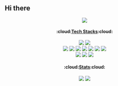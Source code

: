 ## Hi there 

<!--
**home0712/home0712** is a ✨ _special_ ✨ repository because its `README.md` (this file) appears on your GitHub profile.

Here are some ideas to get you started:

- 🔭 I’m currently working on ...
- 🌱 I’m currently learning ...
- 👯 I’m looking to collaborate on ...
- 🤔 I’m looking for help with ...
- 💬 Ask me about ...
- 📫 How to reach me: ...
- 😄 Pronouns: ...
- ⚡ Fun fact: ...
-->

<p align="center">  
  <img align="center" src="https://komarev.com/ghpvc/?username=home0712&color=green" />
</p>

<h4 align="center">:cloud:<ins>Tech Stacks</ins>:cloud:</h4>
<div class="grid" align="center">
  <img src="https://img.shields.io/badge/Python-4584b6?style=for-the-badge&logo=python&logoColor=FFF"/> 
  <img src="https://img.shields.io/badge/java-007396?style=for-the-badge&logo=OpenJDK&logoColor=white"></br>
  <img src="https://img.shields.io/badge/Javascript-F7DF1E?style=for-the-badge&logo=javascript&logoColor=FFF"/> 
  <img src="https://img.shields.io/badge/Typescript-3178C6?style=for-the-badge&logo=typescript&logoColor=FFF"/> 
  <img src="https://img.shields.io/badge/Next.js-000000?style=for-the-badge&logo=nextdotjs&logoColor=FFF"/> 
  <img src="https://img.shields.io/badge/Node.js-5FA04E?style=for-the-badge&logo=nodedotjs&logoColor=FFF"/> 
  <img src="https://img.shields.io/badge/React-61DAFB?style=for-the-badge&logo=react&logoColor=FFF"/>
  <img src="https://img.shields.io/badge/HTML5-E34F26?style=for-the-badge&logo=html5&logoColor=FFF"/>
  <img src="https://img.shields.io/badge/CSS3-1572B6?style=for-the-badge&logo=css3&logoColor=FFF"/></br>
  <img src="https://img.shields.io/badge/Firebase-DD2C00?style=for-the-badge&logo=firebase&logoColor=FFF"/> 
  <img src="https://img.shields.io/badge/Figma-F24E1E?style=for-the-badge&logo=figma&logoColor=FFF"/> 
  <img src="https://img.shields.io/badge/ArcGIS Pro-2C7AC3?style=for-the-badge&logo=arcgis&logoColor=FFF"/> 
</div>



<h4 align="center">:cloud:<ins>Stats</ins>:cloud:</h4>
<p align="center" href="https://github.com/anuraghazra/github-readme-stats">
  <img align="center" src="https://github-readme-stats.vercel.app/api?username=home0712&theme=dark&show_icons=true&hide=stars,issues" />
  <img align="center" src="https://github-readme-stats.vercel.app/api/top-langs/?username=home0712&layout=donut" />
</p>
